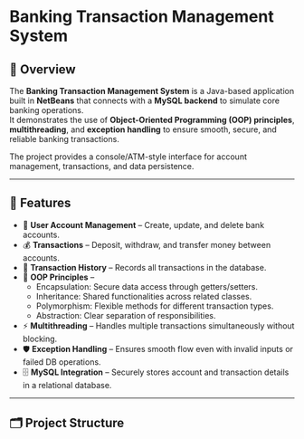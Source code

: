# Banking Transaction Management System

## 📌 Overview
The **Banking Transaction Management System** is a Java-based application built in **NetBeans** that connects with a **MySQL backend** to simulate core banking operations.  
It demonstrates the use of **Object-Oriented Programming (OOP) principles**, **multithreading**, and **exception handling** to ensure smooth, secure, and reliable banking transactions.  

The project provides a console/ATM-style interface for account management, transactions, and data persistence.

---

## 🚀 Features
- 🔑 **User Account Management** – Create, update, and delete bank accounts.  
- 💰 **Transactions** – Deposit, withdraw, and transfer money between accounts.  
- 📜 **Transaction History** – Records all transactions in the database.  
- 🧩 **OOP Principles** –  
  - Encapsulation: Secure data access through getters/setters.  
  - Inheritance: Shared functionalities across related classes.  
  - Polymorphism: Flexible methods for different transaction types.  
  - Abstraction: Clear separation of responsibilities.  
- ⚡ **Multithreading** – Handles multiple transactions simultaneously without blocking.  
- 🛡 **Exception Handling** – Ensures smooth flow even with invalid inputs or failed DB operations.  
- 🗄 **MySQL Integration** – Securely stores account and transaction details in a relational database.  

---

## 🗂️ Project Structure

